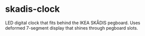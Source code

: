# skadis-clock

LED digital clock that fits behind the IKEA SKÅDIS pegboard.
Uses deformed 7-segment display that shines through pegboard slots.

